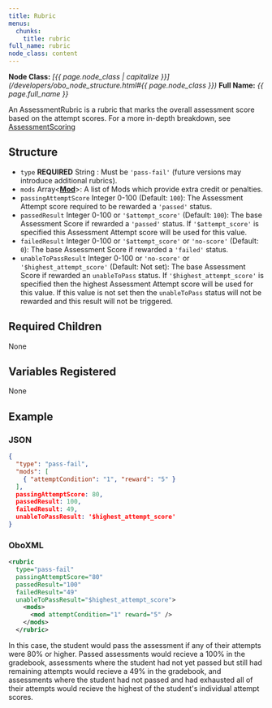 ```yaml
---
title: Rubric
menus:
  chunks:
    title: rubric
full_name: rubric
node_class: content
---
```

**Node Class:** *[{{ page.node_class | capitalize }}](/developers/obo_node_structure.html#{{ page.node_class }})*
**Full Name:** *{{ page.full_name }}*

An AssessmentRubric is a rubric that marks the overall assessment score based on the attempt scores. For a more in-depth breakdown, see [AssessmentScoring](assessment_scoring.md)

## Structure

* `type` **REQUIRED** String : Must be `'pass-fail'` (future versions may introduce additional rubrics).
* `mods` Array\<**[Mod](content_mod.md)**>: A list of Mods which provide extra credit or penalties.
* `passingAttemptScore` Integer 0-100 (Default: `100`): The Assessment Attempt score required to be rewarded a `'passed'` status.
* `passedResult` Integer 0-100 or `'$attempt_score'` (Default: `100`): The base Assessment Score if rewarded a `'passed'` status. If `'$attempt_score'` is specified this Assessment Attempt score will be used for this value.
* `failedResult` Integer 0-100 or `'$attempt_score'` or `'no-score'` (Default: `0`): The base Assessment Score if rewarded a `'failed'` status.
* `unableToPassResult` Integer 0-100 or `'no-score'` or `'$highest_attempt_score'` (Default: Not set): The base Assessment Score if rewarded an `unableToPass` status. If `'$highest_attempt_score'` is specified then the highest Assessment Attempt score will be used for this value. If this value is not set then the `unableToPass` status will not be rewarded and this result will not be triggered.

## Required Children

None

## Variables Registered

None

## Example

### JSON

```json
{
  "type": "pass-fail",
  "mods": [
    { "attemptCondition": "1", "reward": "5" }
  ],
  passingAttemptScore: 80,
  passedResult: 100,
  failedResult: 49,
  unableToPassResult: '$highest_attempt_score'
}
```

### OboXML

```xml
<rubric
  type="pass-fail"
  passingAttemptScore="80"
  passedResult="100"
  failedResult="49"
  unableToPassResult="$highest_attempt_score">
    <mods>
      <mod attemptCondition="1" reward="5" />
    </mods>
  </rubric>
```

In this case, the student would pass the assessment if any of their attempts were 80% or higher.  Passed assessments would recieve a 100% in the gradebook, assessments where the student had not yet passed but still had remaining attempts would recieve a 49% in the gradebook, and assessments where the student had not passed and had exhausted all of their attempts would recieve the highest of the student's individual attempt scores.
